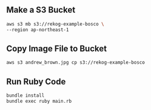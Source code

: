 ## Make a S3 Bucket

```sh
aws s3 mb s3://rekog-example-bosco \
--region ap-northeast-1
```

## Copy Image File to Bucket

```sh
aws s3 andrew_brown.jpg cp s3://rekog-example-bosco
```

## Run Ruby Code

```sh
bundle install
bundle exec ruby main.rb
```
